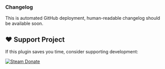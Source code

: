 ### Changelog

This is automated GitHub deployment, human-readable changelog should be available soon.

## ❤️ Support Project
If this plugin saves you time, consider supporting development:

[![Steam Donate](https://img.shields.io/badge/Steam-donate-000000.svg?logo=steam)](https://steamcommunity.com/tradeoffer/new/?partner=1393128854&token=FPzSAfsL)
